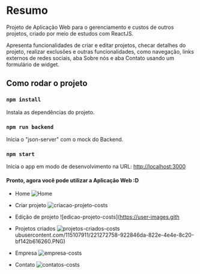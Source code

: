 # Resumo

Projeto de Aplicação Web para o gerenciamento e custos de outros projetos, criado por meio de estudos com ReactJS.

Apresenta funcionalidades de criar e editar projetos, checar detalhes do projeto, realizar exclusões e outras funcionalidades, como navegação, links externos de redes sociais, aba Sobre nós e aba Contato usando um formulário de widget.

## Como rodar o projeto

### `npm install`
Instala as dependências do projeto.

### `npm run backend`
Inicia o "json-server" com o mock do Backend.

### `npm start`
Inicia o app em modo de desenvolvimento na URL:
[http://localhost:3000](http://localhost:3000)


#### Pronto, agora você pode utilizar a Aplicação Web :D

- Home
![Home](https://user-images.githubusercontent.com/115107911/218591109-d0270a99-be24-4d1c-8509-b83328d1a2a2.PNG)

- Criar projeto
![criacao-projeto-costs](https://user-images.githubusercontent.com/115107911/221272756-e22c67a1-4fcd-4d62-99bb-f64d2de67bef.PNG)

- Edição de projeto 
![edicao-projeto-costs](https://user-images.gith

- Projetos criados
![projetos-criados-costs](https://user-images.githubusercontent.com/115107911/221272779-c5ab65cc-1588-4669-a539-57f0efd33753.PNG)
ubusercontent.com/115107911/221272758-922846da-822e-4e4e-8c20-bf142b616260.PNG)

- Empresa
![empresa-costs](https://user-images.githubusercontent.com/115107911/221272745-b913862e-93d5-4abc-9dee-f3e7bddf6f3c.PNG)

- Contato
![contatos-costs](https://user-images.githubusercontent.com/115107911/221272753-0c9553d6-8a11-4161-925c-f8a724d9284e.PNG)


